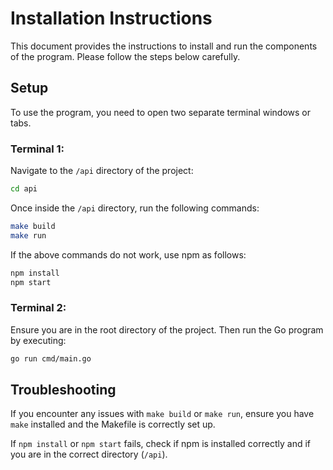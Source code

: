 # Installation Instructions

This document provides the instructions to install and run the components of the program. Please follow the steps below carefully.

## Setup

To use the program, you need to open two separate terminal windows or tabs.

### Terminal 1:

Navigate to the `/api` directory of the project:

```sh
cd api
```

Once inside the `/api` directory, run the following commands:

```sh
make build
make run
```

If the above commands do not work, use npm as follows:

```sh
npm install
npm start
```

### Terminal 2:

Ensure you are in the root directory of the project. Then run the Go program by executing:

```sh
go run cmd/main.go
```

## Troubleshooting

If you encounter any issues with `make build` or `make run`, ensure you have `make` installed and the Makefile is correctly set up.

If `npm install` or `npm start` fails, check if npm is installed correctly and if you are in the correct directory (`/api`).
